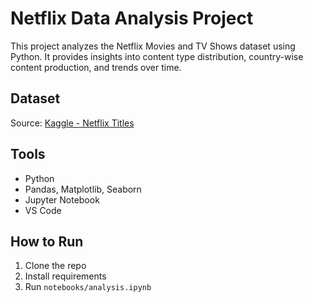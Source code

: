 # Netflix Data Analysis Project

This project analyzes the Netflix Movies and TV Shows dataset using Python. It provides insights into content type distribution, country-wise content production, and trends over time.

## Dataset
Source: [Kaggle - Netflix Titles](https://www.kaggle.com/datasets/shivamb/netflix-shows)

## Tools
- Python
- Pandas, Matplotlib, Seaborn
- Jupyter Notebook
- VS Code

## How to Run
1. Clone the repo
2. Install requirements
3. Run `notebooks/analysis.ipynb`
